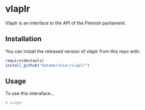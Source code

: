 
# vlaplr

Vlaplr is an interface to the API of the Flemish parliament.

## Installation

You can install the released version of vlaplr from this repo with:

``` r
require(devtools)
install_github("datamarinier/vlaplr")
```

## Usage

To use this interaface…

``` r
# usage
```
